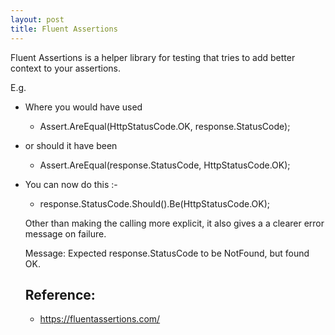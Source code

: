 ```yaml
---
layout: post
title: Fluent Assertions
---
```


Fluent Assertions is a helper library for testing that tries to add better context to your assertions.

E.g.
* Where you would have used 
  * Assert.AreEqual(HttpStatusCode.OK, response.StatusCode);
* or should it have been 
  * Assert.AreEqual(response.StatusCode, HttpStatusCode.OK);

* You can now do this :-
  * response.StatusCode.Should().Be(HttpStatusCode.OK);

  Other than making the calling more explicit, it also gives a a clearer error message on failure.

  Message: Expected response.StatusCode to be NotFound, but found OK.

  ## Reference: 
  * https://fluentassertions.com/
